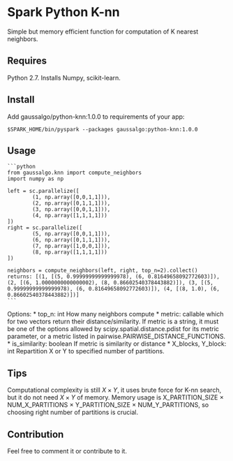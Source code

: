 # Spark Python K-nn
Simple but memory efficient function for computation of K nearest neighbors.

## Requires
Python 2.7. Installs Numpy, scikit-learn.

## Install
Add gaussalgo/python-knn:1.0.0 to requirements of your app:

    $SPARK_HOME/bin/pyspark --packages gaussalgo:python-knn:1.0.0
    
## Usage

    ```python
    from gaussalgo.knn import compute_neighbors
    import numpy as np
    
    left = sc.parallelize([
            (1, np.array([0,0,1,1])),
            (2, np.array([0,1,1,1])),
            (3, np.array([0,0,1,1])),
            (4, np.array([1,1,1,1]))
    ])
    right = sc.parallelize([
            (5, np.array([0,0,1,1])),
            (6, np.array([0,1,1,1])),
            (7, np.array([1,0,0,1])),
            (8, np.array([1,1,1,1]))
    ])

    neighbors = compute_neighbors(left, right, top_n=2).collect()
    returns: [(1, [(5, 0.99999999999999978), (6, 0.81649658092772603)]), (2, [(6, 1.0000000000000002), (8, 0.86602540378443882)]), (3, [(5, 0.99999999999999978), (6, 0.81649658092772603)]), (4, [(8, 1.0), (6, 0.86602540378443882)])]
    ```

Options:
    * top_n: int How many neighbors compute
    * metric: callable which for two vectors return their distance/similarity. If metric is a string, it must be one of the options allowed by scipy.spatial.distance.pdist for its metric parameter, or a metric listed in pairwise.PAIRWISE_DISTANCE_FUNCTIONS.
    * is_similarity: boolean If metric is similarity or distance
    * X_blocks, Y_block: int Repartition X or Y to specified number of partitions.

## Tips
Computational complexity is still $X \times Y$, it uses brute force for K-nn search, but it do not need $X \times Y$ of memory.
Memory usage is X_PARTITION_SIZE $\times$ NUM_X_PARTITIONS $\times$ Y_PARTITION_SIZE $\times$ NUM_Y_PARTITIONS, so choosing right number of partitions is crucial.

## Contribution
Feel free to comment it or contribute to it.